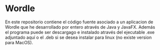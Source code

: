 # Wordle
En este repositorio contiene el código fuente asociado a un aplicacion de Wordle que he desarrollado por entero através de Java y JavaFX. Además el programa puede ser descargago e instalado através del ejecutable .exe adjuntado aquí o el .deb si se desea instalar para linux (no existe version para MacOS).
